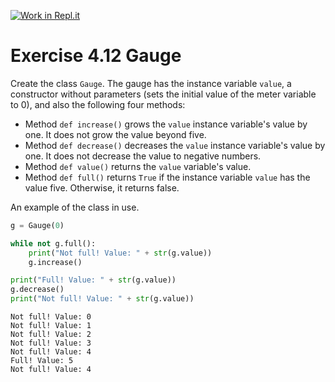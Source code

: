 [![Work in Repl.it](https://classroom.github.com/assets/work-in-replit-14baed9a392b3a25080506f3b7b6d57f295ec2978f6f33ec97e36a161684cbe9.svg)](https://classroom.github.com/online_ide?assignment_repo_id=5383285&assignment_repo_type=AssignmentRepo)
# Exercise 4.12 Gauge

Create the class `Gauge`. The gauge has the instance variable `value`, a constructor without parameters (sets the initial value of the meter variable to 0), and also the following four methods:

- Method `def increase()` grows the `value` instance variable's value by one. It does not grow the value beyond five.
- Method `def decrease()` decreases the `value` instance variable's value by one. It does not decrease the value to negative numbers.
- Method `def value()` returns the `value` variable's value.
- Method `def full()` returns `True` if the instance variable `value` has the value five. Otherwise, it returns false.

An example of the class in use.

```python
g = Gauge(0)

while not g.full():
    print("Not full! Value: " + str(g.value))
    g.increase()

print("Full! Value: " + str(g.value))
g.decrease()
print("Not full! Value: " + str(g.value))

```

```plaintext
Not full! Value: 0
Not full! Value: 1
Not full! Value: 2
Not full! Value: 3
Not full! Value: 4
Full! Value: 5
Not full! Value: 4
```
